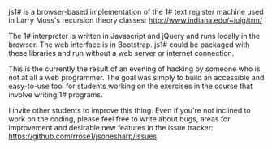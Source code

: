 js1# is a browser-based implementation of the 1# text register machine used in Larry Moss's recursion theory classes: http://www.indiana.edu/~iulg/trm/

The 1# interpreter is written in Javascript and jQuery and runs locally in the browser. The web interface is in Bootstrap. js1# could be packaged with these libraries and run without a web server or internet connection.

This is the currently the result of an evening of hacking by someone who is not at all a web programmer. The goal was simply to build an accessible and easy-to-use tool for students working on the exercises in the course that involve writing 1# programs.

I invite other students to improve this thing. Even if you're not inclined to work on the coding, please feel free to write about bugs, areas for improvement and desirable new features in the issue tracker: https://github.com/rrose1/jsonesharp/issues
